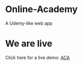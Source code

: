 # Online-Academy
A Udemy-like web app
# We are live
Click here for a live demo: [ACA](https://carot-uwu.herokuapp.com/)
